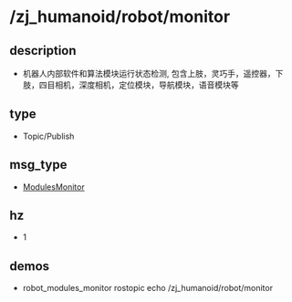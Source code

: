 # /zj_humanoid/robot/monitor

## description
- 机器人内部软件和算法模块运行状态检测, 包含上肢，灵巧手，遥控器，下肢，四目相机，深度相机，定位模块，导航模块，语音模块等

## type
- Topic/Publish

## msg_type
- [ModulesMonitor](../../../../zj_humanoid_types.md#ModulesMonitor)

## hz
- 1

## demos
- robot_modules_monitor
rostopic echo /zj_humanoid/robot/monitor
